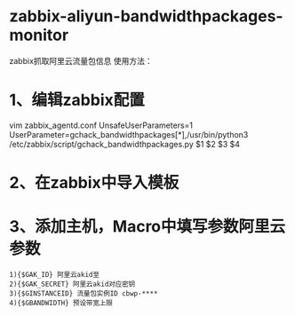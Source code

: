 # zabbix-aliyun-bandwidthpackages-monitor
zabbix抓取阿里云流量包信息
使用方法：
# 1、编辑zabbix配置
vim zabbix_agentd.conf
UnsafeUserParameters=1
UserParameter=gchack_bandwidthpackages[*],/usr/bin/python3 /etc/zabbix/script/gchack_bandwidthpackages.py $1 $2 $3 $4

# 2、在zabbix中导入模板
# 3、添加主机，Macro中填写参数阿里云参数
    1){$GAK_ID} 阿里云akid至
    2){$GAK_SECRET} 阿里云akid对应密钥
    3){$GINSTANCEID} 流量包实例ID cbwp-****
    4){$GBANDWIDTH} 预设带宽上限
